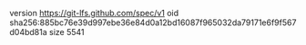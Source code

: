 version https://git-lfs.github.com/spec/v1
oid sha256:885bc76e39d997ebe36e84d0a12bd16087f965032da79171e6f9f567d04bd81a
size 5541
